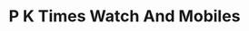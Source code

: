 ---
title: "P K Times Watch And Mobiles"
url: /trivandrum/p-k-times-watch-and-mobiles/
shop: Uhren
---